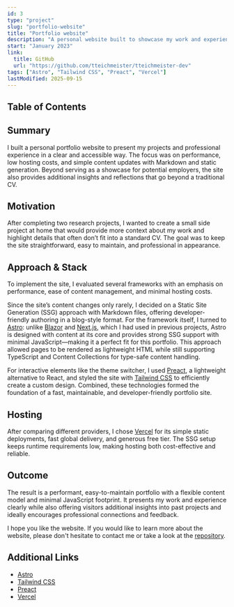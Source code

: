 ```yaml
---
id: 3
type: "project"
slug: "portfolio-website"
title: "Portfolio website"
description: "A personal website built to showcase my work and experience in a clear and professional way. Designed with static site generation for performance, low costs, and easy maintenance, it also provides additional insights beyond what a CV can show."
start: "January 2023"
link:
  title: GitHub
  url: "https://github.com/tteichmeister/tteichmeister-dev"
tags: ["Astro", "Tailwind CSS", "Preact", "Vercel"]
lastModified: 2025-09-15
---
```


## Table of Contents

## Summary

I built a personal portfolio website to present my projects and professional experience in a clear and accessible way. The focus was on performance, low hosting costs, and simple content updates with Markdown and static generation. Beyond serving as a showcase for potential employers, the site also provides additional insights and reflections that go beyond a traditional CV.

## Motivation

After completing two research projects, I wanted to create a small side project at home that would provide more context about my work and highlight details that often don’t fit into a standard CV. The goal was to keep the site straightforward, easy to maintain, and professional in appearance.

## Approach & Stack

To implement the site, I evaluated several frameworks with an emphasis on performance, ease of content management, and minimal hosting costs.

Since the site’s content changes only rarely, I decided on a Static Site Generation (SSG) approach with Markdown files, offering developer-friendly authoring in a blog-style format. For the framework itself, I turned to [Astro](https://astro.build/): unlike [Blazor](https://dotnet.microsoft.com/en-us/apps/aspnet/web-apps/blazor) and [Next.js](https://nextjs.org/), which I had used in previous projects, Astro is designed with content at its core and provides strong SSG support with minimal JavaScript—making it a perfect fit for this portfolio. This approach allowed pages to be rendered as lightweight HTML while still supporting TypeScript and Content Collections for type-safe content handling.

For interactive elements like the theme switcher, I used [Preact](https://preactjs.com/), a lightweight alternative to React, and styled the site with [Tailwind CSS](https://tailwindcss.com/) to efficiently create a custom design. Combined, these technologies formed the foundation of a fast, maintainable, and developer-friendly portfolio site.

## Hosting

After comparing different providers, I chose [Vercel](https://vercel.com/) for its simple static deployments, fast global delivery, and generous free tier. The SSG setup keeps runtime requirements low, making hosting both cost-effective and reliable.

## Outcome

The result is a performant, easy-to-maintain portfolio with a flexible content model and minimal JavaScript footprint. It presents my work and experience clearly while also offering visitors additional insights into past projects and ideally encourages professional connections and feedback.

I hope you like the website. If you would like to learn more about the website, please don't hesitate to contact me or take a look at the [repository](https://github.com/tteichmeister/tteichmeister-dev).

## Additional Links

- [Astro](https://astro.build/)
- [Tailwind CSS](https://tailwindcss.com/)
- [Preact](https://preactjs.com/)
- [Vercel](https://vercel.com/)
